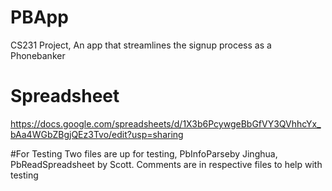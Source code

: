 # PBApp
CS231 Project, An app that streamlines the signup process as a Phonebanker

# Spreadsheet
https://docs.google.com/spreadsheets/d/1X3b6PcywgeBbGfVY3QVhhcYx_bAa4WGbZBgjQEz3Tvo/edit?usp=sharing

#For Testing
Two files are up for testing,  PbInfoParseby Jinghua, PbReadSpreadsheet by Scott. Comments are in respective files to help with testing
